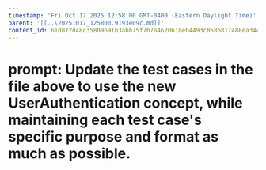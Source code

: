 ```yaml
---
timestamp: 'Fri Oct 17 2025 12:58:00 GMT-0400 (Eastern Daylight Time)'
parent: '[[..\20251017_125800.9193e09c.md]]'
content_id: 61d872d48c35809b91b3abb75f7b7a4620618eb4493c0586817488ea344dbab8
---
```


# prompt: Update the test cases in the file above to use the new UserAuthentication concept, while maintaining each test case's specific purpose and format as much as possible.
